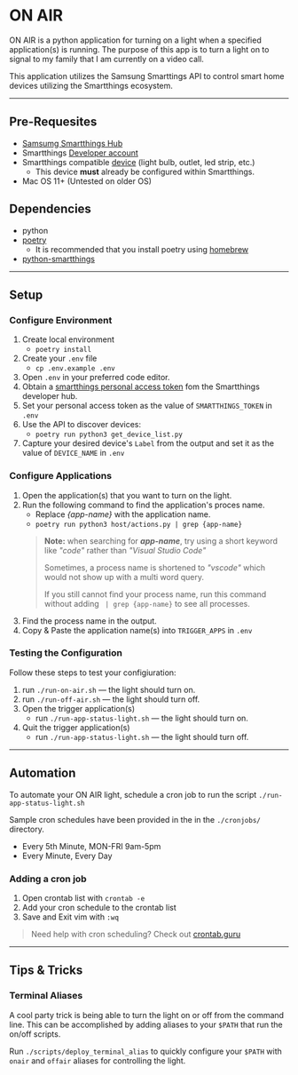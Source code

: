 # ON AIR
ON AIR is a python application for turning on a light when a specified application(s) is running. The purpose of this app is to turn a light on to signal to my family that I am currently on a video call.

This application utilizes the Samsung Smarttings API to control smart home devices utilizing the Smartthings ecosystem.

---
## Pre-Requesites
- [Samsumg Smartthings Hub](https://www.tomsguide.com/us/samsung-smart-things-v3,review-5809.html)
- Smartthings [Developer account](https://smartthings.developer.samsung.com/)
- Smartthings compatible [device](https://www.samsung.com/us/smart-home/compatible-devices/) (light bulb, outlet, led strip, etc.)
    - This device **must** already be configured within Smartthings.
- Mac OS 11+ (Untested on older OS)

## Dependencies
- python
- [poetry](https://python-poetry.org/)
    - It is recommended that you install poetry using [homebrew](https://formulae.brew.sh/formula/poetry)
- [python-smartthings](https://pypi.org/project/python-smartthings/)

---
## Setup
### Configure Environment
1. Create local environment
    - `poetry install`
2. Create your `.env` file
    - `cp .env.example .env`
3. Open `.env` in your preferred code editor.
4. Obtain a [smartthings personal access token](https://account.smartthings.com/tokens) fom the Smartthings developer hub.
5. Set your personal access token as the value of `SMARTTHINGS_TOKEN` in `.env`
6. Use the API to discover devices:
    - `poetry run python3 get_device_list.py`
7. Capture your desired device's `Label` from the output and set it as the value of `DEVICE_NAME` in `.env`

### Configure Applications
1. Open the application(s) that you want to turn on the light.
2. Run the following command to find the application's proces name. 
    - Replace _{app-name}_ with the application name.
    - `poetry run python3 host/actions.py | grep {app-name}`
    > **Note:** when searching for **_app-name_**, try using a short keyword like _"code"_ rather than _"Visual Studio Code"_
    > 
    > Sometimes, a process name is shortened to _"vscode"_ which would not show up with a multi word query.
    >
    > If you still cannot find your process name, run this command without adding ` | grep {app-name}` to see all processes. 
3. Find the process name in the output.
4. Copy & Paste the application name(s) into `TRIGGER_APPS` in `.env`

### Testing the Configuration
Follow these steps to test your configiuration:
1. run `./run-on-air.sh` — the light should turn on.
2. run `./run-off-air.sh` — the light should turn off.
3. Open the trigger application(s) 
    - run `./run-app-status-light.sh` — the light should turn on. 
4. Quit the trigger application(s)
    - run `./run-app-status-light.sh` — the light should turn off.

---
## Automation
To automate your ON AIR light, schedule a cron job to run the script `./run-app-status-light.sh`

Sample cron schedules have been provided in the in the `./cronjobs/` directory.
- Every 5th Minute, MON-FRI 9am-5pm
- Every Minute, Every Day


### Adding a cron job
1. Open crontab list with `crontab -e`
2. Add your cron schedule to the crontab list
3. Save and Exit vim with `:wq`

> Need help with cron scheduling? Check out [crontab.guru](https://crontab.guru/)


---
## Tips & Tricks
### Terminal Aliases
A cool party trick is being able to turn the light on or off from the command line. This can be accomplished by adding aliases to your `$PATH` that run the on/off scripts.

Run `./scripts/deploy_terminal_alias` to quickly configure your `$PATH` with `onair` and `offair` aliases for controlling the light. 

